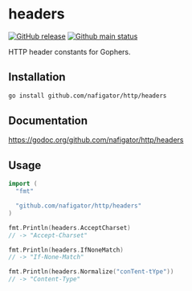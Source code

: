 # headers

[![GitHub release][Release img]][Release src] [![Github main status][Github main status badge]][Github main status src]

HTTP header constants for Gophers.

## Installation

```sh
go install github.com/nafigator/http/headers
```

## Documentation

https://godoc.org/github.com/nafigator/http/headers

## Usage

```go
import (
  "fmt"

  "github.com/nafigator/http/headers"
)

fmt.Println(headers.AcceptCharset)
// -> "Accept-Charset"

fmt.Println(headers.IfNoneMatch)
// -> "If-None-Match"

fmt.Println(headers.Normalize("conTent-tYpe"))
// -> "Content-Type"
```

[Release img]: https://img.shields.io/badge/release-0.1.0-red.svg
[Release src]: https://github.com/nafigator/http/headers
[Github main status src]: https://github.com/nafigator/http/headers
[Github main status badge]: https://github.com/nafigator/http/actions/workflows/go.yml/badge.svg?branch=feat
